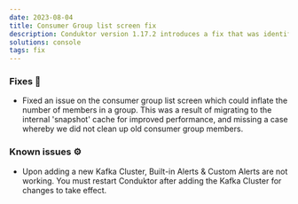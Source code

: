 ```yaml
---
date: 2023-08-04
title: Consumer Group list screen fix
description: Conduktor version 1.17.2 introduces a fix that was identified on the consumer group list screen.
solutions: console
tags: fix
---
```


### Fixes 🔨

- Fixed an issue on the consumer group list screen which could inflate the number of members in a group. This was a result of migrating to the internal 'snapshot' cache for improved performance, and missing a case whereby we did not clean up old consumer group members.

### Known issues ⚙️

- Upon adding a new Kafka Cluster, Built-in Alerts & Custom Alerts are not working. You must restart Conduktor after adding the Kafka Cluster for changes to take effect.
